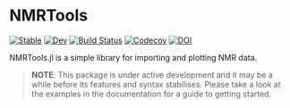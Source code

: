 # NMRTools

[![Stable](https://img.shields.io/badge/docs-stable-blue.svg)](https://waudbygroup.github.io/NMRTools.jl/stable)
[![Dev](https://img.shields.io/badge/docs-dev-blue.svg)](https://waudbygroup.github.io/NMRTools.jl/dev)
[![Build Status](https://travis-ci.com/waudbygroup/NMRTools.jl.svg?branch=master)](https://travis-ci.com/waudbygroup/NMRTools.jl)
[![Codecov](https://codecov.io/gh/waudbygroup/NMRTools.jl/branch/master/graph/badge.svg)](https://codecov.io/gh/waudbygroup/NMRTools.jl)
[![DOI](https://zenodo.org/badge/251587402.svg)](https://zenodo.org/badge/latestdoi/251587402)

NMRTools.jl is a simple library for importing and plotting NMR data.

> **NOTE**: This package is under active development and it may be a while before its features and syntax stabilises. Please take a look at the examples in the documentation for a guide to getting started.
  
